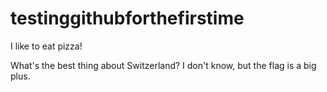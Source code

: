 # testinggithubforthefirstime

I like to eat pizza!

What's the best thing about Switzerland? I don't know, but the flag is a big plus.
